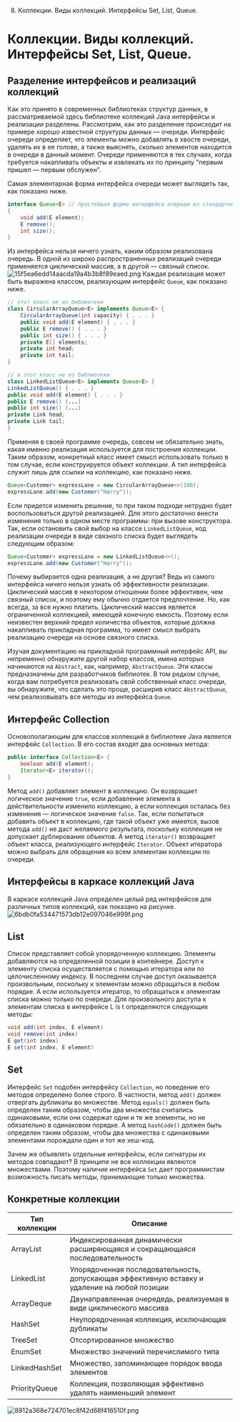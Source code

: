 8. Коллекции. Виды коллекций. Интерфейсы Set, List, Queue. 

# Коллекции. Виды коллекций. Интерфейсы Set, List, Queue. 
## Разделение интерфейсов и реализаций коллекций
Как это принято в современных библиотеках структур данных, в рассматриваемой здесь библиотеке коллекций Java интерфейсы и реализации разделены. Рассмотрим, как это разделение происходит на примере хорошо известной структуры данных — очереди. Интерфейс очереди определяет, что элементы можно добавлять в хвосте очереди, удалять их в ее голове, а также выяснять, сколько элементов находится в очереди в данный момент. Очереди применяются в тех случаях, когда требуется накапливать объекты и извлекать их по принципу "первым пришел — первым обслужен".

Самая элементарная форма интерфейса очереди может выглядеть так, как показано ниже.
```Java
interface Queue<E> // простейшая форма интерфейса очереди из стандартной библиотеки
{
	void add(E element);
	Е remove();
	int size();
}
```
Из интерфейса нельзя ничего узнать, каким образом реализована очередь. В одной из широко распространенных реализаций очереди применяется циклический массив, а в другой — связный список.
![15f5ea6edd14aacda19a4b3b8f89eaed.png](../../_resources/d0e4abfabaca4690add21fba051160d4.png)
Каждая реализация может быть выражена классом, реализующим интерфейс `Queue`, как показано ниже.
```Java
// этот класс не из библиотеки
class CircularArrayQueue<E> implements Queue<E> {
	CircularArrayQueue(int capacity) { . . . }
	public void add(E element) { . . . }
	public E remove() { . . . }
	public int size() { . . . }
	private E[] elements;
	private int head;
	private int tail;
}

// и этот класс не из библиотеки
class LinkedListQueue<E> implements Queue<E> {
LinkedListQueue() { . . . }
public void add(E element) { . . . }
public E remove() (...)
public int size() (...)
private Link head;
private Link tail;
}
```

Применяя в своей программе очередь, совсем не обязательно знать, какая именно реализация используется для построения коллекции. Таким образом, конкретный класс имеет смысл использовать только в том случае, если конструируется объект коллекции. А тип интерфейса служит лишь для ссылки на коллекцию, как показано ниже.
```Java
Queue<Customer> expressLane = new CircularArrayQueue<>(100);
expressLane.add(new Customer("Harry"));
```
Если придется изменить решение, то при таком подходе нетрудно будет воспользоваться другой реализацией. Для этого достаточно внести изменения только в одном месте программы: при вызове конструктора. Так, если остановить свой выбор на классе `LinkedListQueue`, код реализации очереди в виде связного списка будет
выглядеть следующим образом:
```Java
Queue<Customer> expressLane = new LinkedListQueue<>();
expressLane.add(new Customer("Harry"));
```
Почему выбирается одна реализация, а не другая? Ведь из самого интерфейса ничего нельзя узнать об эффективности реализации. Циклический массив в некотором отношении более эффективен, чем связный список, и поэтому ему обычно отдается предпочтение. Но, как всегда, за все нужно платить. Циклический массив является ограниченной коллекцией, имеющей конечную емкость. Поэтому если неизвестен верхний предел количества объектов, которые должна накапливать прикладная программа, то имеет смысл выбрать реализацию очереди на основе связного списка.

Изучая документацию на прикладной программный интерфейс API, вы непременно обнаружите другой набор классов, имена которых начинаются на `Abstract`, как, например, `AbstractQueue`. Эти классы предназначены для разработчиков библиотек. В том редком случае, когда вам потребуется реализовать свой собственный класс очереди, вы обнаружите, что сделать это проще, расширив класс `AbstractQueue`, чем реализовывать все методы из интерфейса `Queue`.
## Интерфейс Collection
Основополагающим для классов коллекций в библиотеке Java является интерфейс `Collection`. В его состав входят два основных метода:
```Java
public interface Collection<E> {
	boolean add(E element);
	Iterator<E> iterator();
}
```
Метод `add()` добавляет элемент в коллекцию. Он возвращает логическое значение `true`, если добавление элемента в действительности изменило коллекцию, а если коллекция осталась без изменения — логическое значение `false`. Так, если попытаться добавить объект в коллекцию, где такой объект уже имеется, вызов метода `add()` не даст желаемого результата, поскольку коллекция не допускает дублирование объектов. А метод `iterator()` возвращает объект класса, реализующего интерфейс `Iterator`. Объект итератора можно выбрать для обращения ко всем элементам коллекции по очереди. 

## Интерфейсы в каркасе коллекций Java
В каркасе коллекций Java определен целый ряд интерфейсов для различных типов коллекций, как показано на рисунке.
![6bdb0fa534471573db12e097046e999f.png](../../_resources/2e30430a10194366959509f9b4b7f933.png)
## List
Список представляет собой упорядоченную коллекцию. Элементы добавляются
на определенной позиции в контейнере. Доступ к элементу списка осуществляется
с помощью итератора или по целочисленному индексу. В последнем случае доступ
оказывается произвольным, поскольку к элементам можно обращаться в любом порядке. А если используется итератор, то обращаться к элементам списка можно только по очереди.
Для произвольного доступа к элементам списка в интерфейсе L is t определяются
следующие методы:
```Java
void add(int index, Е element)
void remove(int index)
E get(int index)
E set(int index, E element)
```
## Set
Интерфейс `Set` подобен интерфейсу `Collection`, но поведение его методов определено более строго. В частности, метод `add()` должен отвергать дубликаты во множестве. Метод `equals()` должен быть определен таким образом, чтобы два множества считались одинаковыми, если они содержат одни и те же элементы, но не обязательно в одинаковом порядке. А метод `hashCode()` должен быть определен таким образом, чтобы два множества с одинаковыми элементами порождали один и тот же хеш-код.

Зачем же объявлять отдельные интерфейсы, если сигнатуры их методов совпадают? В принципе не все коллекции являются множествами. Поэтому наличие интерфейса `Set` дает программистам возможность писать методы, принимающие только множества.

## Конкретные коллекции
| Тип коллекции | Описание |
|---------------|----------|
|ArrayList | Индексированная динамически расширяющаяся и сокращающаяся последовательность |
|LinkedList | Упорядоченная последовательность, допускающая эффективную вставку и удаление на любой позиции |
|ArrayDeque | Двунаправленная очередедь, реализуемая в виде циклического массива |
|HashSet | Неупорядоченная коллекция, исключающая дубликаты |
|TreeSet | Отсортированное множество |
|EnumSet | Множество значений перечислимого типа |
|LinkedHashSet | Множество, запоминающее порядок ввода элементов |
|PriorityQueue | Коллекция, позволяющая эффективно удалять наименьший элемент |

![8912a368e724701ec8f42d68f416510f.png](../../_resources/48ff225b9b6e4a05afb2ec3ec4eb6a02.png)